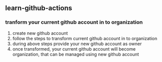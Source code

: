 ## learn-github-actions

### tranform your current github account in to organization
1. create new github account
2. follow the steps to transform current github account in to organization
3. during above steps provide your new github account as owner
4. once transformed, your current github account will become organization, that can be managed using new github account